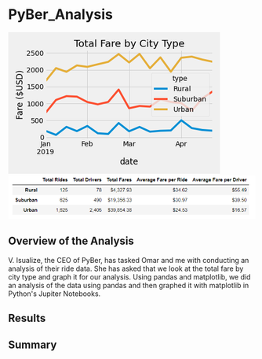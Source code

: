# PyBer_Analysis
![](Analysis/PyBer_fare_summary.png)
![](Analysis/summary_df.png) 
## Overview of the Analysis
V. Isualize, the CEO of PyBer, has tasked Omar and me with conducting an analysis of their ride data. She has asked that we look at the total fare by city type and graph it for our analysis. Using pandas and matplotlib, we did an analysis of the data using pandas and then graphed it with matplotlib in Python's Jupiter Notebooks.
## Results

## Summary
